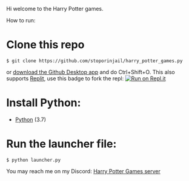 Hi welcome to the Harry Potter games.

How to run:
# Clone this repo
```
$ git clone https://github.com/stoporinjail/harry_potter_games.py
```
or [download the Github Desktop app](https://desktop.github.com/) and do Ctrl+Shift+O.
This also supports [Replit](repl.it), use this badge to fork the repl:
 [![Run on Repl.it](https://repl.it/badge/github/stoporinjail/harry_potter_games)](https://repl.it/github/stoporinjail/harry_potter_games)
# Install Python:
- [Python](https://www.python.org/downloads/) (3.7)

# Run the launcher file:
```
$ python launcher.py
```
You may reach me on my Discord: [Harry Potter Games server](https://discord.gg/BdpNrDa)
